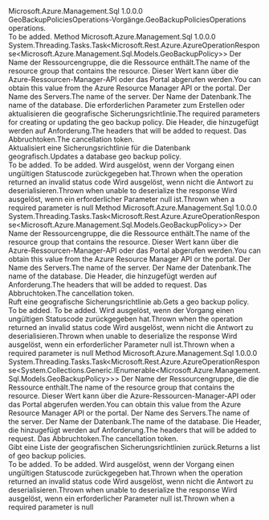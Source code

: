 <Type Name="IGeoBackupPoliciesOperations" FullName="Microsoft.Azure.Management.Sql.IGeoBackupPoliciesOperations">
  <TypeSignature Language="C#" Value="public interface IGeoBackupPoliciesOperations" />
  <TypeSignature Language="ILAsm" Value=".class public interface auto ansi abstract IGeoBackupPoliciesOperations" />
  <TypeSignature Language="DocId" Value="T:Microsoft.Azure.Management.Sql.IGeoBackupPoliciesOperations" />
  <TypeSignature Language="VB.NET" Value="Public Interface IGeoBackupPoliciesOperations" />
  <TypeSignature Language="F#" Value="type IGeoBackupPoliciesOperations = interface" />
  <AssemblyInfo>
    <AssemblyName>Microsoft.Azure.Management.Sql</AssemblyName>
    <AssemblyVersion>1.0.0.0</AssemblyVersion>
  </AssemblyInfo>
  <Interfaces />
  <Docs>
    <summary>
            <span data-ttu-id="8a34e-101">GeoBackupPoliciesOperations-Vorgänge.</span><span class="sxs-lookup"><span data-stu-id="8a34e-101">GeoBackupPoliciesOperations operations.</span></span>
            </summary>
    <remarks>To be added.</remarks>
  </Docs>
  <Members>
    <Member MemberName="CreateOrUpdateWithHttpMessagesAsync">
      <MemberSignature Language="C#" Value="public System.Threading.Tasks.Task&lt;Microsoft.Rest.Azure.AzureOperationResponse&lt;Microsoft.Azure.Management.Sql.Models.GeoBackupPolicy&gt;&gt; CreateOrUpdateWithHttpMessagesAsync (string resourceGroupName, string serverName, string databaseName, Microsoft.Azure.Management.Sql.Models.GeoBackupPolicy parameters, System.Collections.Generic.Dictionary&lt;string,System.Collections.Generic.List&lt;string&gt;&gt; customHeaders = null, System.Threading.CancellationToken cancellationToken = null);" />
      <MemberSignature Language="ILAsm" Value=".method public hidebysig newslot virtual instance class System.Threading.Tasks.Task`1&lt;class Microsoft.Rest.Azure.AzureOperationResponse`1&lt;class Microsoft.Azure.Management.Sql.Models.GeoBackupPolicy&gt;&gt; CreateOrUpdateWithHttpMessagesAsync(string resourceGroupName, string serverName, string databaseName, class Microsoft.Azure.Management.Sql.Models.GeoBackupPolicy parameters, class System.Collections.Generic.Dictionary`2&lt;string, class System.Collections.Generic.List`1&lt;string&gt;&gt; customHeaders, valuetype System.Threading.CancellationToken cancellationToken) cil managed" />
      <MemberSignature Language="DocId" Value="M:Microsoft.Azure.Management.Sql.IGeoBackupPoliciesOperations.CreateOrUpdateWithHttpMessagesAsync(System.String,System.String,System.String,Microsoft.Azure.Management.Sql.Models.GeoBackupPolicy,System.Collections.Generic.Dictionary{System.String,System.Collections.Generic.List{System.String}},System.Threading.CancellationToken)" />
      <MemberSignature Language="F#" Value="abstract member CreateOrUpdateWithHttpMessagesAsync : string * string * string * Microsoft.Azure.Management.Sql.Models.GeoBackupPolicy * System.Collections.Generic.Dictionary&lt;string, System.Collections.Generic.List&lt;string&gt;&gt; * System.Threading.CancellationToken -&gt; System.Threading.Tasks.Task&lt;Microsoft.Rest.Azure.AzureOperationResponse&lt;Microsoft.Azure.Management.Sql.Models.GeoBackupPolicy&gt;&gt;" Usage="iGeoBackupPoliciesOperations.CreateOrUpdateWithHttpMessagesAsync (resourceGroupName, serverName, databaseName, parameters, customHeaders, cancellationToken)" />
      <MemberType>Method</MemberType>
      <AssemblyInfo>
        <AssemblyName>Microsoft.Azure.Management.Sql</AssemblyName>
        <AssemblyVersion>1.0.0.0</AssemblyVersion>
      </AssemblyInfo>
      <ReturnValue>
        <ReturnType>System.Threading.Tasks.Task&lt;Microsoft.Rest.Azure.AzureOperationResponse&lt;Microsoft.Azure.Management.Sql.Models.GeoBackupPolicy&gt;&gt;</ReturnType>
      </ReturnValue>
      <Parameters>
        <Parameter Name="resourceGroupName" Type="System.String" />
        <Parameter Name="serverName" Type="System.String" />
        <Parameter Name="databaseName" Type="System.String" />
        <Parameter Name="parameters" Type="Microsoft.Azure.Management.Sql.Models.GeoBackupPolicy" />
        <Parameter Name="customHeaders" Type="System.Collections.Generic.Dictionary&lt;System.String,System.Collections.Generic.List&lt;System.String&gt;&gt;" />
        <Parameter Name="cancellationToken" Type="System.Threading.CancellationToken" />
      </Parameters>
      <Docs>
        <param name="resourceGroupName">
            <span data-ttu-id="8a34e-102">Der Name der Ressourcengruppe, die die Ressource enthält.</span><span class="sxs-lookup"><span data-stu-id="8a34e-102">The name of the resource group that contains the resource.</span></span> <span data-ttu-id="8a34e-103">Dieser Wert kann über die Azure-Ressourcen-Manager-API oder das Portal abgerufen werden.</span><span class="sxs-lookup"><span data-stu-id="8a34e-103">You can obtain this value from the Azure Resource Manager API or the portal.</span></span>
            </param>
        <param name="serverName">
            <span data-ttu-id="8a34e-104">Der Name des Servers.</span><span class="sxs-lookup"><span data-stu-id="8a34e-104">The name of the server.</span></span>
            </param>
        <param name="databaseName">
            <span data-ttu-id="8a34e-105">Der Name der Datenbank.</span><span class="sxs-lookup"><span data-stu-id="8a34e-105">The name of the database.</span></span>
            </param>
        <param name="parameters">
            <span data-ttu-id="8a34e-106">Die erforderlichen Parameter zum Erstellen oder aktualisieren die geografische Sicherungsrichtlinie.</span><span class="sxs-lookup"><span data-stu-id="8a34e-106">The required parameters for creating or updating the geo backup policy.</span></span>
            </param>
        <param name="customHeaders">
            <span data-ttu-id="8a34e-107">Die Header, die hinzugefügt werden auf Anforderung.</span><span class="sxs-lookup"><span data-stu-id="8a34e-107">The headers that will be added to request.</span></span>
            </param>
        <param name="cancellationToken">
            <span data-ttu-id="8a34e-108">Das Abbruchtoken.</span><span class="sxs-lookup"><span data-stu-id="8a34e-108">The cancellation token.</span></span>
            </param>
        <summary>
            <span data-ttu-id="8a34e-109">Aktualisiert eine Sicherungsrichtlinie für die Datenbank geografisch.</span><span class="sxs-lookup"><span data-stu-id="8a34e-109">Updates a database geo backup policy.</span></span>
            </summary>
        <returns>To be added.</returns>
        <remarks>To be added.</remarks>
        <exception cref="T:Microsoft.Rest.Azure.CloudException">
            <span data-ttu-id="8a34e-110">Wird ausgelöst, wenn der Vorgang einen ungültigen Statuscode zurückgegeben hat.</span><span class="sxs-lookup"><span data-stu-id="8a34e-110">Thrown when the operation returned an invalid status code</span></span>
            </exception>
        <exception cref="T:Microsoft.Rest.SerializationException">
            <span data-ttu-id="8a34e-111">Wird ausgelöst, wenn nicht die Antwort zu deserialisieren.</span><span class="sxs-lookup"><span data-stu-id="8a34e-111">Thrown when unable to deserialize the response</span></span>
            </exception>
        <exception cref="T:Microsoft.Rest.ValidationException">
            <span data-ttu-id="8a34e-112">Wird ausgelöst, wenn ein erforderlicher Parameter null ist.</span><span class="sxs-lookup"><span data-stu-id="8a34e-112">Thrown when a required parameter is null</span></span>
            </exception>
      </Docs>
    </Member>
    <Member MemberName="GetWithHttpMessagesAsync">
      <MemberSignature Language="C#" Value="public System.Threading.Tasks.Task&lt;Microsoft.Rest.Azure.AzureOperationResponse&lt;Microsoft.Azure.Management.Sql.Models.GeoBackupPolicy&gt;&gt; GetWithHttpMessagesAsync (string resourceGroupName, string serverName, string databaseName, System.Collections.Generic.Dictionary&lt;string,System.Collections.Generic.List&lt;string&gt;&gt; customHeaders = null, System.Threading.CancellationToken cancellationToken = null);" />
      <MemberSignature Language="ILAsm" Value=".method public hidebysig newslot virtual instance class System.Threading.Tasks.Task`1&lt;class Microsoft.Rest.Azure.AzureOperationResponse`1&lt;class Microsoft.Azure.Management.Sql.Models.GeoBackupPolicy&gt;&gt; GetWithHttpMessagesAsync(string resourceGroupName, string serverName, string databaseName, class System.Collections.Generic.Dictionary`2&lt;string, class System.Collections.Generic.List`1&lt;string&gt;&gt; customHeaders, valuetype System.Threading.CancellationToken cancellationToken) cil managed" />
      <MemberSignature Language="DocId" Value="M:Microsoft.Azure.Management.Sql.IGeoBackupPoliciesOperations.GetWithHttpMessagesAsync(System.String,System.String,System.String,System.Collections.Generic.Dictionary{System.String,System.Collections.Generic.List{System.String}},System.Threading.CancellationToken)" />
      <MemberSignature Language="F#" Value="abstract member GetWithHttpMessagesAsync : string * string * string * System.Collections.Generic.Dictionary&lt;string, System.Collections.Generic.List&lt;string&gt;&gt; * System.Threading.CancellationToken -&gt; System.Threading.Tasks.Task&lt;Microsoft.Rest.Azure.AzureOperationResponse&lt;Microsoft.Azure.Management.Sql.Models.GeoBackupPolicy&gt;&gt;" Usage="iGeoBackupPoliciesOperations.GetWithHttpMessagesAsync (resourceGroupName, serverName, databaseName, customHeaders, cancellationToken)" />
      <MemberType>Method</MemberType>
      <AssemblyInfo>
        <AssemblyName>Microsoft.Azure.Management.Sql</AssemblyName>
        <AssemblyVersion>1.0.0.0</AssemblyVersion>
      </AssemblyInfo>
      <ReturnValue>
        <ReturnType>System.Threading.Tasks.Task&lt;Microsoft.Rest.Azure.AzureOperationResponse&lt;Microsoft.Azure.Management.Sql.Models.GeoBackupPolicy&gt;&gt;</ReturnType>
      </ReturnValue>
      <Parameters>
        <Parameter Name="resourceGroupName" Type="System.String" />
        <Parameter Name="serverName" Type="System.String" />
        <Parameter Name="databaseName" Type="System.String" />
        <Parameter Name="customHeaders" Type="System.Collections.Generic.Dictionary&lt;System.String,System.Collections.Generic.List&lt;System.String&gt;&gt;" />
        <Parameter Name="cancellationToken" Type="System.Threading.CancellationToken" />
      </Parameters>
      <Docs>
        <param name="resourceGroupName">
            <span data-ttu-id="8a34e-113">Der Name der Ressourcengruppe, die die Ressource enthält.</span><span class="sxs-lookup"><span data-stu-id="8a34e-113">The name of the resource group that contains the resource.</span></span> <span data-ttu-id="8a34e-114">Dieser Wert kann über die Azure-Ressourcen-Manager-API oder das Portal abgerufen werden.</span><span class="sxs-lookup"><span data-stu-id="8a34e-114">You can obtain this value from the Azure Resource Manager API or the portal.</span></span>
            </param>
        <param name="serverName">
            <span data-ttu-id="8a34e-115">Der Name des Servers.</span><span class="sxs-lookup"><span data-stu-id="8a34e-115">The name of the server.</span></span>
            </param>
        <param name="databaseName">
            <span data-ttu-id="8a34e-116">Der Name der Datenbank.</span><span class="sxs-lookup"><span data-stu-id="8a34e-116">The name of the database.</span></span>
            </param>
        <param name="customHeaders">
            <span data-ttu-id="8a34e-117">Die Header, die hinzugefügt werden auf Anforderung.</span><span class="sxs-lookup"><span data-stu-id="8a34e-117">The headers that will be added to request.</span></span>
            </param>
        <param name="cancellationToken">
            <span data-ttu-id="8a34e-118">Das Abbruchtoken.</span><span class="sxs-lookup"><span data-stu-id="8a34e-118">The cancellation token.</span></span>
            </param>
        <summary>
            <span data-ttu-id="8a34e-119">Ruft eine geografische Sicherungsrichtlinie ab.</span><span class="sxs-lookup"><span data-stu-id="8a34e-119">Gets a geo backup policy.</span></span>
            </summary>
        <returns>To be added.</returns>
        <remarks>To be added.</remarks>
        <exception cref="T:Microsoft.Rest.Azure.CloudException">
            <span data-ttu-id="8a34e-120">Wird ausgelöst, wenn der Vorgang einen ungültigen Statuscode zurückgegeben hat.</span><span class="sxs-lookup"><span data-stu-id="8a34e-120">Thrown when the operation returned an invalid status code</span></span>
            </exception>
        <exception cref="T:Microsoft.Rest.SerializationException">
            <span data-ttu-id="8a34e-121">Wird ausgelöst, wenn nicht die Antwort zu deserialisieren.</span><span class="sxs-lookup"><span data-stu-id="8a34e-121">Thrown when unable to deserialize the response</span></span>
            </exception>
        <exception cref="T:Microsoft.Rest.ValidationException">
            <span data-ttu-id="8a34e-122">Wird ausgelöst, wenn ein erforderlicher Parameter null ist.</span><span class="sxs-lookup"><span data-stu-id="8a34e-122">Thrown when a required parameter is null</span></span>
            </exception>
      </Docs>
    </Member>
    <Member MemberName="ListByDatabaseWithHttpMessagesAsync">
      <MemberSignature Language="C#" Value="public System.Threading.Tasks.Task&lt;Microsoft.Rest.Azure.AzureOperationResponse&lt;System.Collections.Generic.IEnumerable&lt;Microsoft.Azure.Management.Sql.Models.GeoBackupPolicy&gt;&gt;&gt; ListByDatabaseWithHttpMessagesAsync (string resourceGroupName, string serverName, string databaseName, System.Collections.Generic.Dictionary&lt;string,System.Collections.Generic.List&lt;string&gt;&gt; customHeaders = null, System.Threading.CancellationToken cancellationToken = null);" />
      <MemberSignature Language="ILAsm" Value=".method public hidebysig newslot virtual instance class System.Threading.Tasks.Task`1&lt;class Microsoft.Rest.Azure.AzureOperationResponse`1&lt;class System.Collections.Generic.IEnumerable`1&lt;class Microsoft.Azure.Management.Sql.Models.GeoBackupPolicy&gt;&gt;&gt; ListByDatabaseWithHttpMessagesAsync(string resourceGroupName, string serverName, string databaseName, class System.Collections.Generic.Dictionary`2&lt;string, class System.Collections.Generic.List`1&lt;string&gt;&gt; customHeaders, valuetype System.Threading.CancellationToken cancellationToken) cil managed" />
      <MemberSignature Language="DocId" Value="M:Microsoft.Azure.Management.Sql.IGeoBackupPoliciesOperations.ListByDatabaseWithHttpMessagesAsync(System.String,System.String,System.String,System.Collections.Generic.Dictionary{System.String,System.Collections.Generic.List{System.String}},System.Threading.CancellationToken)" />
      <MemberSignature Language="F#" Value="abstract member ListByDatabaseWithHttpMessagesAsync : string * string * string * System.Collections.Generic.Dictionary&lt;string, System.Collections.Generic.List&lt;string&gt;&gt; * System.Threading.CancellationToken -&gt; System.Threading.Tasks.Task&lt;Microsoft.Rest.Azure.AzureOperationResponse&lt;seq&lt;Microsoft.Azure.Management.Sql.Models.GeoBackupPolicy&gt;&gt;&gt;" Usage="iGeoBackupPoliciesOperations.ListByDatabaseWithHttpMessagesAsync (resourceGroupName, serverName, databaseName, customHeaders, cancellationToken)" />
      <MemberType>Method</MemberType>
      <AssemblyInfo>
        <AssemblyName>Microsoft.Azure.Management.Sql</AssemblyName>
        <AssemblyVersion>1.0.0.0</AssemblyVersion>
      </AssemblyInfo>
      <ReturnValue>
        <ReturnType>System.Threading.Tasks.Task&lt;Microsoft.Rest.Azure.AzureOperationResponse&lt;System.Collections.Generic.IEnumerable&lt;Microsoft.Azure.Management.Sql.Models.GeoBackupPolicy&gt;&gt;&gt;</ReturnType>
      </ReturnValue>
      <Parameters>
        <Parameter Name="resourceGroupName" Type="System.String" />
        <Parameter Name="serverName" Type="System.String" />
        <Parameter Name="databaseName" Type="System.String" />
        <Parameter Name="customHeaders" Type="System.Collections.Generic.Dictionary&lt;System.String,System.Collections.Generic.List&lt;System.String&gt;&gt;" />
        <Parameter Name="cancellationToken" Type="System.Threading.CancellationToken" />
      </Parameters>
      <Docs>
        <param name="resourceGroupName">
            <span data-ttu-id="8a34e-123">Der Name der Ressourcengruppe, die die Ressource enthält.</span><span class="sxs-lookup"><span data-stu-id="8a34e-123">The name of the resource group that contains the resource.</span></span> <span data-ttu-id="8a34e-124">Dieser Wert kann über die Azure-Ressourcen-Manager-API oder das Portal abgerufen werden.</span><span class="sxs-lookup"><span data-stu-id="8a34e-124">You can obtain this value from the Azure Resource Manager API or the portal.</span></span>
            </param>
        <param name="serverName">
            <span data-ttu-id="8a34e-125">Der Name des Servers.</span><span class="sxs-lookup"><span data-stu-id="8a34e-125">The name of the server.</span></span>
            </param>
        <param name="databaseName">
            <span data-ttu-id="8a34e-126">Der Name der Datenbank.</span><span class="sxs-lookup"><span data-stu-id="8a34e-126">The name of the database.</span></span>
            </param>
        <param name="customHeaders">
            <span data-ttu-id="8a34e-127">Die Header, die hinzugefügt werden auf Anforderung.</span><span class="sxs-lookup"><span data-stu-id="8a34e-127">The headers that will be added to request.</span></span>
            </param>
        <param name="cancellationToken">
            <span data-ttu-id="8a34e-128">Das Abbruchtoken.</span><span class="sxs-lookup"><span data-stu-id="8a34e-128">The cancellation token.</span></span>
            </param>
        <summary>
            <span data-ttu-id="8a34e-129">Gibt eine Liste der geografischen Sicherungsrichtlinien zurück.</span><span class="sxs-lookup"><span data-stu-id="8a34e-129">Returns a list of geo backup policies.</span></span>
            </summary>
        <returns>To be added.</returns>
        <remarks>To be added.</remarks>
        <exception cref="T:Microsoft.Rest.Azure.CloudException">
            <span data-ttu-id="8a34e-130">Wird ausgelöst, wenn der Vorgang einen ungültigen Statuscode zurückgegeben hat.</span><span class="sxs-lookup"><span data-stu-id="8a34e-130">Thrown when the operation returned an invalid status code</span></span>
            </exception>
        <exception cref="T:Microsoft.Rest.SerializationException">
            <span data-ttu-id="8a34e-131">Wird ausgelöst, wenn nicht die Antwort zu deserialisieren.</span><span class="sxs-lookup"><span data-stu-id="8a34e-131">Thrown when unable to deserialize the response</span></span>
            </exception>
        <exception cref="T:Microsoft.Rest.ValidationException">
            <span data-ttu-id="8a34e-132">Wird ausgelöst, wenn ein erforderlicher Parameter null ist.</span><span class="sxs-lookup"><span data-stu-id="8a34e-132">Thrown when a required parameter is null</span></span>
            </exception>
      </Docs>
    </Member>
  </Members>
</Type>